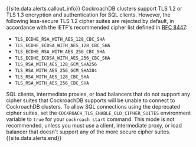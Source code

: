 {{site.data.alerts.callout_info}}
CockroachDB clusters support TLS 1.2 or TLS 1.3 encryption and authentication for SQL clients. However, the following less-secure TLS 1.2 cipher suites are rejected by default, in accordance with the IETF's recommended cipher list defined in [RFC 8447](https://datatracker.ietf.org/doc/html/rfc8447):

- `TLS_ECDHE_RSA_WITH_AES_128_CBC_SHA`
- `TLS_ECDHE_ECDSA_WITH_AES_128_CBC_SHA`
- `TLS_ECDHE_RSA_WITH_AES_256_CBC_SHA`
- `TLS_ECDHE_ECDSA_WITH_AES_256_CBC_SHA`
- `TLS_RSA_WITH_AES_128_GCM_SHA256`
- `TLS_RSA_WITH_AES_256_GCM_SHA384`
- `TLS_RSA_WITH_AES_128_CBC_SHA`
- `TLS_RSA_WITH_AES_256_CBC_SHA`

SQL clients, intermediate proxies, or load balancers that do not support any cipher suites that CockroachDB supports will be unable to connect to CockroachDB clusters. To allow SQL connections using the deprecated cipher suites, set the `COCKROACH_TLS_ENABLE_OLD_CIPHER_SUITES` environment variable to `true` for your `cockroach start` command. This mode is not recommended, unless you must use a client, intermediate proxy, or load balancer that doesn't support any of the more secure cipher suites.
{{site.data.alerts.end}}